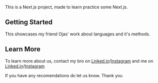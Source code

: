 This is a Next.js project, made to learn practice some Next.js.

## Getting Started

This showcases my friend Ojas' work about languages and it's methods.

## Learn More

To learn more about us, contact my bro on [Linked.in](https://www.linkedin.com/in/ojas-sevekar/)/[Instagram](https://www.instagram.com/sajo141/) and me on [Linked.in](https://www.linkedin.com/in/koushik-mallick-1000x/)/[Instagram](https://www.instagram.com/koushik_mallick_997/)

If you have any recomendations do let us know.
Thank you